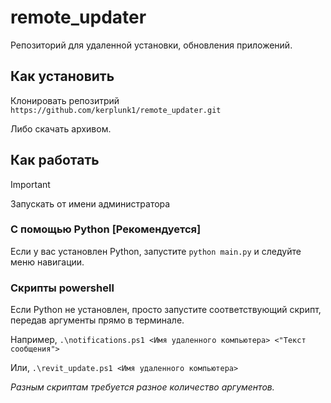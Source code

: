 # remote_updater
Репозиторий для удаленной установки, обновления приложений.

## Как установить
Клонировать репозитрий
```https://github.com/kerplunk1/remote_updater.git```

Либо скачать архивом.

## Как работать
> [!IMPORTANT] 
> Запускать от имени администратора

### С помощью Python [Рекомендуется]
Если у вас установлен Python, запустите
```python main.py```
и следуйте меню навигации.

### Скрипты powershell
Если Python не установлен, просто запустите соответствующий скрипт, передав аргументы прямо в терминале.   

Например, ```.\notifications.ps1 <Имя удаленного компьютера> <"Текст сообщения">```

Или, ```.\revit_update.ps1 <Имя удаленного компьютера>```

_Разным скриптам требуется разное количество аргументов._
